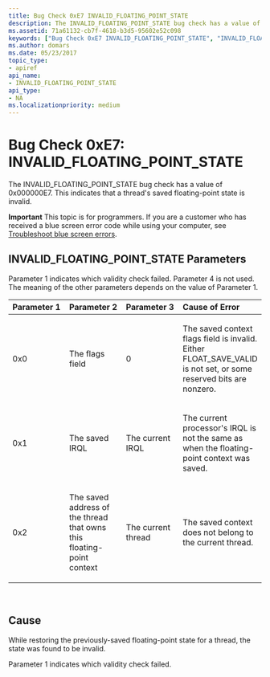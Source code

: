 ```yaml
---
title: Bug Check 0xE7 INVALID_FLOATING_POINT_STATE
description: The INVALID_FLOATING_POINT_STATE bug check has a value of 0x000000E7. This indicates that a thread's saved floating-point state is invalid.
ms.assetid: 71a61132-cb7f-4618-b3d5-95602e52c098
keywords: ["Bug Check 0xE7 INVALID_FLOATING_POINT_STATE", "INVALID_FLOATING_POINT_STATE"]
ms.author: domars
ms.date: 05/23/2017
topic_type:
- apiref
api_name:
- INVALID_FLOATING_POINT_STATE
api_type:
- NA
ms.localizationpriority: medium
---
```


# Bug Check 0xE7: INVALID\_FLOATING\_POINT\_STATE


The INVALID\_FLOATING\_POINT\_STATE bug check has a value of 0x000000E7. This indicates that a thread's saved floating-point state is invalid.

**Important** This topic is for programmers. If you are a customer who has received a blue screen error code while using your computer, see [Troubleshoot blue screen errors](https://windows.microsoft.com/windows-10/troubleshoot-blue-screen-errors).

## INVALID\_FLOATING\_POINT\_STATE Parameters


Parameter 1 indicates which validity check failed. Parameter 4 is not used. The meaning of the other parameters depends on the value of Parameter 1.

<table>
<colgroup>
<col width="25%" />
<col width="25%" />
<col width="25%" />
<col width="25%" />
</colgroup>
<thead>
<tr class="header">
<th align="left">Parameter 1</th>
<th align="left">Parameter 2</th>
<th align="left">Parameter 3</th>
<th align="left">Cause of Error</th>
</tr>
</thead>
<tbody>
<tr class="odd">
<td align="left"><p>0x0</p></td>
<td align="left"><p>The flags field</p></td>
<td align="left"><p>0</p></td>
<td align="left"><p>The saved context flags field is invalid. Either FLOAT_SAVE_VALID is not set, or some reserved bits are nonzero.</p></td>
</tr>
<tr class="even">
<td align="left"><p>0x1</p></td>
<td align="left"><p>The saved IRQL</p></td>
<td align="left"><p>The current IRQL</p></td>
<td align="left"><p>The current processor's IRQL is not the same as when the floating-point context was saved.</p></td>
</tr>
<tr class="odd">
<td align="left"><p>0x2</p></td>
<td align="left"><p>The saved address of the thread that owns this floating-point context</p></td>
<td align="left"><p>The current thread</p></td>
<td align="left"><p>The saved context does not belong to the current thread.</p></td>
</tr>
</tbody>
</table>

 

Cause
-----

While restoring the previously-saved floating-point state for a thread, the state was found to be invalid.

Parameter 1 indicates which validity check failed.

 

 




